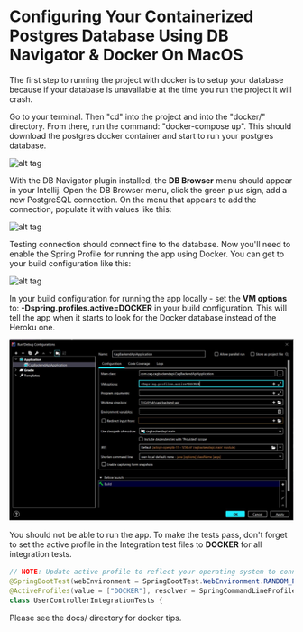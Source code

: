 # Configuring Your Containerized Postgres Database Using DB Navigator & Docker On MacOS

The first step to running the project with docker is to setup your database because if your database is unavailable at the time you run the project it will crash.

Go to your terminal. Then "cd" into the project and into the "docker/" directory. From there, run the command: "docker-compose up". This should download the postgres docker container and start to run your postgres database.

![alt tag](./imgs/windows-docker-run-container.JPG)

With the DB Navigator plugin installed, the **DB Browser** menu should appear in your Intellij. Open the DB Browser menu, click the green plus sign, add a new PostgreSQL connection. On the menu that appears to add the connection, populate it with values like this:

![alt tag](./imgs/macos-db-navigator-config.png)

Testing connection should connect fine to the database. Now you'll need to enable the Spring Profile for running the app using Docker. You can get to your build configuration like this:

![alt tag](./imgs/build-config.jpg)

In your build configuration for running the app locally - set the **VM options** to: **-Dspring.profiles.active=DOCKER** in your build configuration. This will tell the app when it starts to look for the Docker database instead of the Heroku one. 

![alt tag](./imgs/macos-docker-build-config.JPG)

You should not be able to run the app. To make the tests pass, don't forget to set the active profile in the Integration test files to **DOCKER** for all integration tests.

```java
// NOTE: Update active profile to reflect your operating system to connect to database
@SpringBootTest(webEnvironment = SpringBootTest.WebEnvironment.RANDOM_PORT)
@ActiveProfiles(value = ["DOCKER"], resolver = SpringCommandLineProfileResolver::class)
class UserControllerIntegrationTests {
```

Please see the docs/ directory for docker tips.
